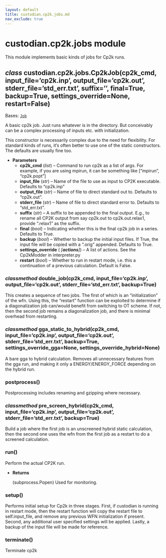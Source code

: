 ```yaml
---
layout: default
title: custodian.cp2k.jobs.md
nav_exclude: true
---
```


# custodian.cp2k.jobs module

This module implements basic kinds of jobs for Cp2k runs.

## *class* custodian.cp2k.jobs.Cp2kJob(cp2k_cmd, input_file=’cp2k.inp’, output_file=’cp2k.out’, stderr_file=’std_err.txt’, suffix=’’, final=True, backup=True, settings_override=None, restart=False)

Bases: [`Job`](custodian.custodian.md#custodian.custodian.Job)

A basic cp2k job. Just runs whatever is in the directory. But conceivably
can be a complex processing of inputs etc. with initialization.

This constructor is necessarily complex due to the need for
flexibility. For standard kinds of runs, it’s often better to use one
of the static constructors. The defaults are usually fine too.

* **Parameters**
  * **cp2k_cmd** (*list*) – Command to run cp2k as a list of args. For example,
    if you are using mpirun, it can be something like
    [“mpirun”, “cp2k.popt”]
  * **input_file** (*str*) – Name of the file to use as input to CP2K
    executable. Defaults to “cp2k.inp”
  * **output_file** (*str*) – Name of file to direct standard out to.
    Defaults to “cp2k.out”.
  * **stderr_file** (*str*) – Name of file to direct standard error to.
    Defaults to “std_err.txt”.
  * **suffix** (*str*) – A suffix to be appended to the final output. E.g.,
    to rename all CP2K output from say cp2k.out to
    cp2k.out.relax1, provide “.relax1” as the suffix.
  * **final** (*bool*) – Indicating whether this is the final cp2k job in a
    series. Defaults to True.
  * **backup** (*bool*) – Whether to backup the initial input files. If True,
    the input file will be copied with a
    “.orig” appended. Defaults to True.
  * **settings_override** (    *[**actions**]*) – A list of actions. See the Cp2kModder
    in interpreter.py
  * **restart** (*bool*) – Whether to run in restart mode, i.e. this a continuation of
    a previous calculation. Default is False.

### *classmethod* double_job(cp2k_cmd, input_file=’cp2k.inp’, output_file=’cp2k.out’, stderr_file=’std_err.txt’, backup=True)

This creates a sequence of two jobs. The first of which is an “initialization” of the
wfn. Using this, the “restart” function can be exploited to determine if a diagonalization
job can/would benefit from switching to OT scheme. If not, then the second job remains a
diagonalization job, and there is minimal overhead from restarting.

### *classmethod* gga_static_to_hybrid(cp2k_cmd, input_file=’cp2k.inp’, output_file=’cp2k.out’, stderr_file=’std_err.txt’, backup=True, settings_override_gga=None, settings_override_hybrid=None)

A bare gga to hybrid calculation. Removes all unnecessary features
from the gga run, and making it only a ENERGY/ENERGY_FORCE
depending on the hybrid run.

### postprocess()

Postprocessing includes renaming and gzipping where necessary.

### *classmethod* pre_screen_hybrid(cp2k_cmd, input_file=’cp2k.inp’, output_file=’cp2k.out’, stderr_file=’std_err.txt’, backup=True)

Build a job where the first job is an unscreened hybrid static calculation, then the second one
uses the wfn from the first job as a restart to do a screened calculation.

### run()

Perform the actual CP2K run.

* **Returns**

  (subprocess.Popen) Used for monitoring.

### setup()

Performs initial setup for Cp2k in three stages. First, if custodian is running in restart mode, then
the restart function will copy the restart file to self.input_file, and remove any previous WFN initialization
if present. Second, any additional user specified settings will be applied. Lastly, a backup of the input
file will be made for reference.

### terminate()

Terminate cp2k